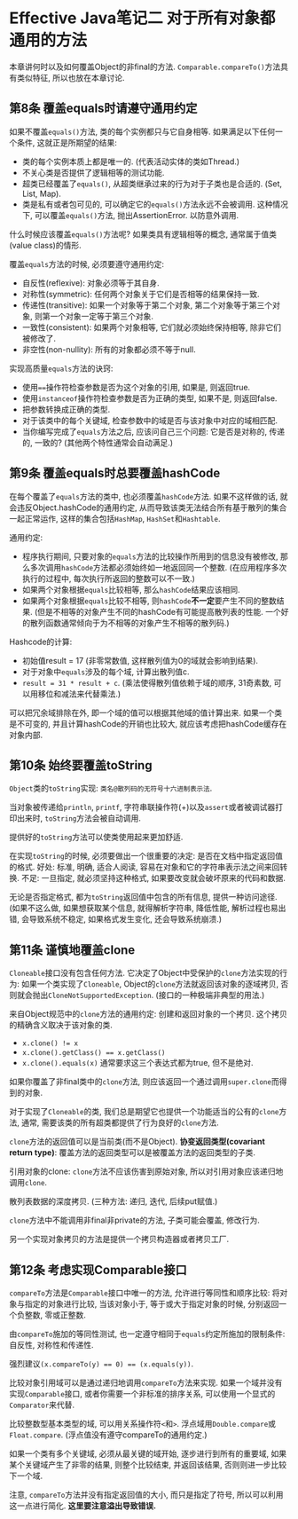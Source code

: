 # Effective Java笔记二 对于所有对象都通用的方法
本章讲何时以及如何覆盖Object的非final的方法. `Comparable.compareTo()`方法具有类似特征, 所以也放在本章讨论. 
## 第8条 覆盖equals时请遵守通用约定
如果不覆盖`equals()`方法, 类的每个实例都只与它自身相等. 如果满足以下任何一个条件, 这就正是所期望的结果: 
- 类的每个实例本质上都是唯一的. (代表活动实体的类如Thread.)
- 不关心类是否提供了逻辑相等的测试功能.
- 超类已经覆盖了`equals()`, 从超类继承过来的行为对于子类也是合适的. (Set, List, Map).
- 类是私有或者包可见的, 可以确定它的`equals()`方法永远不会被调用. 这种情况下, 可以覆盖`equals()`方法, 抛出AssertionError. 以防意外调用.


什么时候应该覆盖`equals()`方法呢?
如果类具有逻辑相等的概念, 通常属于值类(value class)的情形. 

覆盖`equals`方法的时候, 必须要遵守通用约定:
* 自反性(reflexive): 对象必须等于其自身.
* 对称性(symmetric): 任何两个对象关于它们是否相等的结果保持一致.
* 传递性(transitive): 如果一个对象等于第二个对象, 第二个对象等于第三个对象, 则第一个对象一定等于第三个对象.
* 一致性(consistent): 如果两个对象相等, 它们就必须始终保持相等, 除非它们被修改了.
* 非空性(non-nullity): 所有的对象都必须不等于null.

实现高质量`equals`方法的诀窍:
* 使用`==`操作符检查参数是否为这个对象的引用, 如果是, 则返回true.
* 使用`instanceof`操作符检查参数是否为正确的类型, 如果不是, 则返回false.
* 把参数转换成正确的类型.
* 对于该类中的每个关键域, 检查参数中的域是否与该对象中对应的域相匹配.
* 当你编写完成了`equals`方法之后, 应该问自己三个问题: 它是否是对称的, 传递的, 一致的? (其他两个特性通常会自动满足.)

## 第9条 覆盖equals时总要覆盖hashCode
在每个覆盖了`equals`方法的类中, 也必须覆盖`hashCode`方法. 如果不这样做的话, 就会违反Object.hashCode的通用约定,  从而导致该类无法结合所有基于散列的集合一起正常运作, 这样的集合包括`HashMap`, `HashSet`和`Hashtable`.

通用约定:
* 程序执行期间, 只要对象的`equals`方法的比较操作所用到的信息没有被修改, 那么多次调用`hashCode`方法都必须始终如一地返回同一个整数. (在应用程序多次执行的过程中, 每次执行所返回的整数可以不一致.)
* 如果两个对象根据`equals`比较相等, 那么`hashCode`结果应该相同.
* 如果两个对象根据`equals`比较不相等, 则`hashCode`**不一定**要产生不同的整数结果. (但是不相等的对象产生不同的hashCode有可能提高散列表的性能. 一个好的散列函数通常倾向于为不相等的对象产生不相等的散列码.)


Hashcode的计算:
* 初始值result = 17 (非零常数值, 这样散列值为0的域就会影响到结果).
* 对于对象中`equals`涉及的每个域, 计算出散列值c.
* `result = 31 * result + c`. (乘法使得散列值依赖于域的顺序, 31奇素数, 可以用移位和减法来代替乘法.)

可以把冗余域排除在外, 即一个域的值可以根据其他域的值计算出来.
如果一个类是不可变的, 并且计算hashCode的开销也比较大, 就应该考虑把hashCode缓存在对象内部.


## 第10条 始终要覆盖toString
`Object`类的`toString`实现: `类名@散列码的无符号十六进制表示法`.

当对象被传递给`println`, `printf`, 字符串联操作符(+)以及`assert`或者被调试器打印出来时, `toString`方法会被自动调用.

提供好的`toString`方法可以使类使用起来更加舒适.

在实现`toString`的时候, 必须要做出一个很重要的决定: 是否在文档中指定返回值的格式. 好处: 标准, 明确, 适合人阅读, 容易在对象和它的字符串表示法之间来回转换. 不足: 一旦指定, 就必须坚持这种格式, 如果要改变就会破坏原来的代码和数据.

无论是否指定格式, 都为`toString`返回值中包含的所有信息, 提供一种访问途径. (如果不这么做, 如果想获取某个信息, 就得解析字符串, 降低性能, 解析过程也易出错, 会导致系统不稳定, 如果格式发生变化, 还会导致系统崩溃.)


## 第11条 谨慎地覆盖clone
`Cloneable`接口没有包含任何方法. 它决定了Object中受保护的`clone`方法实现的行为: 如果一个类实现了`Cloneable`, Object的`clone`方法就返回该对象的逐域拷贝, 否则就会抛出`CloneNotSupportedException`. (接口的一种极端非典型的用法.)

来自Object规范中的`clone`方法的通用约定:
创建和返回对象的一个拷贝. 这个拷贝的精确含义取决于该对象的类.
* `x.clone() != x`
* `x.clone().getClass() == x.getClass()`
* `x.clone().equals(x)`
通常要求这三个表达式都为true, 但不是绝对.

如果你覆盖了非final类中的`clone`方法, 则应该返回一个通过调用`super.clone`而得到的对象.

对于实现了`Cloneable`的类, 我们总是期望它也提供一个功能适当的公有的`clone`方法, 通常, 需要该类的所有超类都提供了行为良好的`clone`方法.

`clone`方法的返回值可以是当前类(而不是Object). **协变返回类型(covariant return type)**: 覆盖方法的返回类型可以是被覆盖方法的返回类型的子类.

引用对象的clone: `clone`方法不应该伤害到原始对象, 所以对引用对象应该递归地调用`clone`.

散列表数据的深度拷贝. (三种方法: 递归, 迭代, 后续put赋值.)

`clone`方法中不能调用非final非private的方法, 子类可能会覆盖, 修改行为.

另一个实现对象拷贝的方法是提供一个拷贝构造器或者拷贝工厂.


## 第12条 考虑实现Comparable接口
`compareTo`方法是`Comparable`接口中唯一的方法, 允许进行等同性和顺序比较: 将对象与指定的对象进行比较, 当该对象小于, 等于或大于指定对象的时候, 分别返回一个负整数, 零或正整数.

由`compareTo`施加的等同性测试, 也一定遵守相同于`equals`约定所施加的限制条件: 自反性, 对称性和传递性.

强烈建议`(x.compareTo(y) == 0) == (x.equals(y))`.

比较对象引用域可以是通过递归地调用`compareTo`方法来实现. 如果一个域并没有实现`Comparable`接口, 或者你需要一个非标准的排序关系, 可以使用一个显式的`Comparator`来代替.

比较整数型基本类型的域, 可以用关系操作符`<`和`>`. 
浮点域用`Double.compare`或`Float.compare`. (浮点值没有遵守compareTo的通用约定.)

如果一个类有多个关键域, 必须从最关键的域开始, 逐步进行到所有的重要域, 如果某个关键域产生了非零的结果, 则整个比较结束, 并返回该结果, 否则则进一步比较下一个域.

注意, `compareTo`方法并没有指定返回值的大小, 而只是指定了符号, 所以可以利用这一点进行简化. **这里要注意溢出导致错误.**

